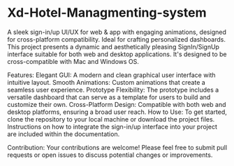 # Xd-Hotel-Managmenting-system
A sleek sign-in/up UI/UX for web &amp; app with engaging animations, designed for cross-platform compatibility. Ideal for crafting personalized dashboards.
This project presents a dynamic and aesthetically pleasing SignIn/SignUp interface suitable for both web and desktop applications. It's designed to be cross-compatible with Mac and Windows OS.

Features:
Elegant GUI: A modern and clean graphical user interface with intuitive layout.
Smooth Animations: Custom animations that create a seamless user experience.
Prototype Flexibility: The prototype includes a versatile dashboard that can serve as a template for users to build and customize their own.
Cross-Platform Design: Compatible with both web and desktop platforms, ensuring a broad user reach.
How to Use:
To get started, clone the repository to your local machine or download the project files. Instructions on how to integrate the sign-in/up interface into your project are included within the documentation.

Contribution:
Your contributions are welcome! Please feel free to submit pull requests or open issues to discuss potential changes or improvements.

